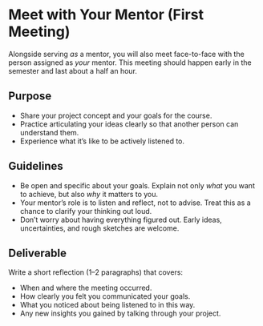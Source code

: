 # Meet with Your Mentor (First Meeting)

Alongside serving *as* a mentor, you will also meet face-to-face with the person assigned as *your* mentor. This meeting should happen early in the semester and last about a half an hour.

## Purpose

- Share your project concept and your goals for the course.  
- Practice articulating your ideas clearly so that another person can understand them.  
- Experience what it’s like to be actively listened to.

## Guidelines

- Be open and specific about your goals. Explain not only *what* you want to achieve, but also *why* it matters to you.  
- Your mentor’s role is to listen and reflect, not to advise. Treat this as a chance to clarify your thinking out loud.  
- Don’t worry about having everything figured out. Early ideas, uncertainties, and rough sketches are welcome.

## Deliverable

Write a short reflection (1–2 paragraphs) that covers:

- When and where the meeting occurred.
- How clearly you felt you communicated your goals.  
- What you noticed about being listened to in this way.  
- Any new insights you gained by talking through your project.
